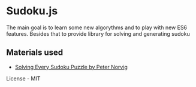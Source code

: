 # Sudoku.js

The main goal is to learn some new algorythms and to play with new ES6 features. Besides that to provide library for solving and generating sudoku

## Materials used

* [Solving Every Sudoku Puzzle by Peter Norvig](http://norvig.com/sudoku.html)

License - MIT
